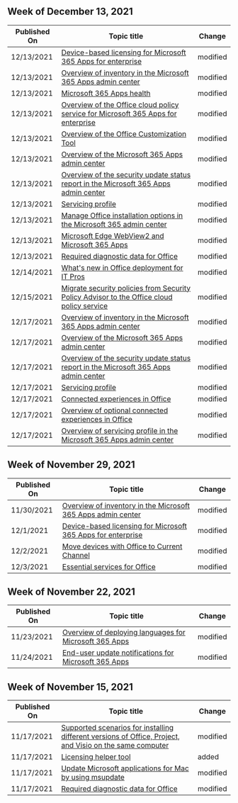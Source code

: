 <!-- This file is generated automatically each week. Changes made to this file will be overwritten.-->



## Week of December 13, 2021


| Published On |Topic title | Change |
|------|------------|--------|
| 12/13/2021 | [Device-based licensing for Microsoft 365 Apps for enterprise](/DeployOffice/device-based-licensing) | modified |
| 12/13/2021 | [Overview of inventory in the Microsoft 365 Apps admin center](/DeployOffice/admincenter/inventory) | modified |
| 12/13/2021 | [Microsoft 365 Apps health](/DeployOffice/admincenter/microsoft-365-apps-health) | modified |
| 12/13/2021 | [Overview of the Office cloud policy service for Microsoft 365 Apps for enterprise](/DeployOffice/admincenter/overview-office-cloud-policy-service) | modified |
| 12/13/2021 | [Overview of the Office Customization Tool](/DeployOffice/admincenter/overview-office-customization-tool) | modified |
| 12/13/2021 | [Overview of the Microsoft 365 Apps admin center](/DeployOffice/admincenter/overview) | modified |
| 12/13/2021 | [Overview of the security update status report in the Microsoft 365 Apps admin center](/DeployOffice/admincenter/security-update-status) | modified |
| 12/13/2021 | [Servicing profile](/DeployOffice/admincenter/servicing-profile) | modified |
| 12/13/2021 | [Manage Office installation options in the Microsoft 365 admin center](/DeployOffice/manage-software-download-settings-office-365) | modified |
| 12/13/2021 | [Microsoft Edge WebView2 and Microsoft 365 Apps](/DeployOffice/webview2-install) | modified |
| 12/13/2021 | [Required diagnostic data for Office](/DeployOffice/privacy/required-diagnostic-data) | modified |
| 12/14/2021 | [What's new in Office deployment for IT Pros](/DeployOffice/whats-new-office-it-pros) | modified |
| 12/15/2021 | [Migrate security policies from Security Policy Advisor to the Office cloud policy service](/DeployOffice/admincenter/migrate-security-policies-from-spa-to-ocps) | modified |
| 12/17/2021 | [Overview of inventory in the Microsoft 365 Apps admin center](/DeployOffice/admincenter/inventory) | modified |
| 12/17/2021 | [Overview of the Microsoft 365 Apps admin center](/DeployOffice/admincenter/overview) | modified |
| 12/17/2021 | [Overview of the security update status report in the Microsoft 365 Apps admin center](/DeployOffice/admincenter/security-update-status) | modified |
| 12/17/2021 | [Servicing profile](/DeployOffice/admincenter/servicing-profile) | modified |
| 12/17/2021 | [Connected experiences in Office](/DeployOffice/privacy/connected-experiences) | modified |
| 12/17/2021 | [Overview of optional connected experiences in Office](/DeployOffice/privacy/optional-connected-experiences) | modified |
| 12/17/2021 | [Overview of servicing profile in the Microsoft 365 Apps admin center](/DeployOffice/admincenter/servicing-profile) | modified |


## Week of November 29, 2021


| Published On |Topic title | Change |
|------|------------|--------|
| 11/30/2021 | [Overview of inventory in the Microsoft 365 Apps admin center](/DeployOffice/admincenter/inventory) | modified |
| 12/1/2021 | [Device-based licensing for Microsoft 365 Apps for enterprise](/DeployOffice/device-based-licensing) | modified |
| 12/2/2021 | [Move devices with Office to Current Channel](/DeployOffice/other/move-devices-current-channel) | modified |
| 12/3/2021 | [Essential services for Office](/DeployOffice/privacy/essential-services) | modified |


## Week of November 22, 2021


| Published On |Topic title | Change |
|------|------------|--------|
| 11/23/2021 | [Overview of deploying languages for Microsoft 365 Apps](/DeployOffice/overview-deploying-languages-microsoft-365-apps) | modified |
| 11/24/2021 | [End-user update notifications for Microsoft 365 Apps](/DeployOffice/end-user-update-notifications-microsoft-365-apps) | modified |


## Week of November 15, 2021


| Published On |Topic title | Change |
|------|------------|--------|
| 11/17/2021 | [Supported scenarios for installing different versions of Office, Project, and Visio on the same computer](/DeployOffice/install-different-office-visio-and-project-versions-on-the-same-computer) | modified |
| 11/17/2021 | [Licensing helper tool](/DeployOffice/mac/licensing-helper-tool) | added |
| 11/17/2021 | [Update Microsoft applications for Mac by using msupdate](/DeployOffice/mac/update-office-for-mac-using-msupdate) | modified |
| 11/17/2021 | [Required diagnostic data for Office](/DeployOffice/privacy/required-diagnostic-data) | modified |
